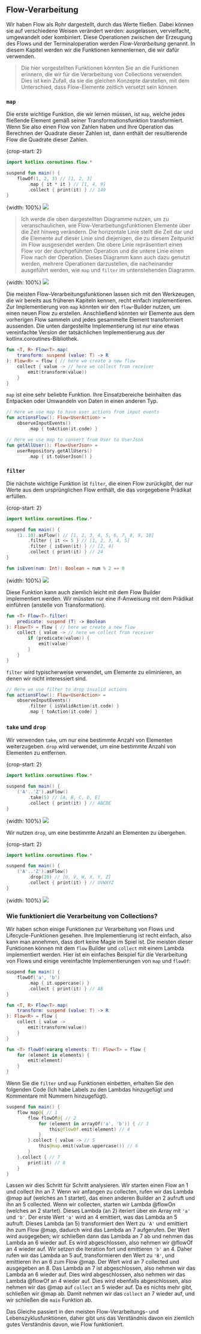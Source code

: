 ## Flow-Verarbeitung

Wir haben Flow als Rohr dargestellt, durch das Werte fließen. Dabei können sie auf verschiedene Weisen verändert werden: ausgelassen, vervielfacht, umgewandelt oder kombiniert. Diese Operationen zwischen der Erzeugung des Flows und der Terminaloperation werden *Flow-Verarbeitung* genannt. In diesem Kapitel werden wir die Funktionen kennenlernen, die wir dafür verwenden.

> Die hier vorgestellten Funktionen könnten Sie an die Funktionen erinnern, die wir für die Verarbeitung von Collections verwenden. Dies ist kein Zufall, da sie die gleichen Konzepte darstellen, mit dem Unterschied, dass Flow-Elemente zeitlich versetzt sein können.

### `map`

Die erste wichtige Funktion, die wir lernen müssen, ist `map`, welche jedes fließende Element gemäß seiner Transformationsfunktion transformiert. Wenn Sie also einen Flow von Zahlen haben und Ihre Operation das Berechnen der Quadrate dieser Zahlen ist, dann enthält der resultierende Flow die Quadrate dieser Zahlen.

{crop-start: 2}
```kotlin
import kotlinx.coroutines.flow.*

suspend fun main() {
    flowOf(1, 2, 3) // [1, 2, 3]
        .map { it * it } // [1, 4, 9]
        .collect { print(it) } // 149
}
```

{width: 100%}
![](map.png)

> Ich werde die oben dargestellten Diagramme nutzen, um zu veranschaulichen, wie Flow-Verarbeitungsfunktionen Elemente über die Zeit hinweg verändern. Die horizontale Linie stellt die Zeit dar und die Elemente auf dieser Linie sind diejenigen, die zu diesem Zeitpunkt im Flow ausgesendet werden. Die obere Linie repräsentiert einen Flow vor der durchgeführten Operation und die untere Linie einen Flow nach der Operation. Dieses Diagramm kann auch dazu genutzt werden, mehrere Operationen darzustellen, die nacheinander ausgeführt werden, wie `map` und `filter` im untenstehenden Diagramm.

{width: 100%}
![](map_filter.png)

Die meisten Flow-Verarbeitungsfunktionen lassen sich mit den Werkzeugen, die wir bereits aus früheren Kapiteln kennen, recht einfach implementieren. Zur Implementierung von `map` könnten wir den `flow`-Builder nutzen, um einen neuen Flow zu erstellen. Anschließend könnten wir Elemente aus dem vorherigen Flow sammeln und jedes gesammelte Element transformiert aussenden. Die unten dargestellte Implementierung ist nur eine etwas vereinfachte Version der tatsächlichen Implementierung aus der kotlinx.coroutines-Bibliothek.

```kotlin
fun <T, R> Flow<T>.map(
    transform: suspend (value: T) -> R
): Flow<R> = flow { // here we create a new flow
    collect { value -> // here we collect from receiver
        emit(transform(value))
    }
}
```


`map` ist eine sehr beliebte Funktion. Ihre Einsatzbereiche beinhalten das Entpacken oder Umwandeln von Daten in einen anderen Typ.


```kotlin
// Here we use map to have user actions from input events
fun actionsFlow(): Flow<UserAction> =
    observeInputEvents()
        .map { toAction(it.code) }

// Here we use map to convert from User to UserJson
fun getAllUser(): Flow<UserJson> =
    userRepository.getAllUsers()
        .map { it.toUserJson() }
```


### `filter`

Die nächste wichtige Funktion ist `filter`, die einen Flow zurückgibt, der nur Werte aus dem ursprünglichen Flow enthält, die das vorgegebene Prädikat erfüllen.

{crop-start: 2}
```kotlin
import kotlinx.coroutines.flow.*

suspend fun main() {
    (1..10).asFlow() // [1, 2, 3, 4, 5, 6, 7, 8, 9, 10]
        .filter { it <= 5 } // [1, 2, 3, 4, 5]
        .filter { isEven(it) } // [2, 4]
        .collect { print(it) } // 24
}

fun isEven(num: Int): Boolean = num % 2 == 0
```


{width: 100%}
![](filter.png)

Diese Funktion kann auch ziemlich leicht mit dem Flow Builder implementiert werden. Wir müssten nur eine if-Anweisung mit dem Prädikat einführen (anstelle von Transformation).


```kotlin
fun <T> Flow<T>.filter(
    predicate: suspend (T) -> Boolean
): Flow<T> = flow { // here we create a new flow
    collect { value -> // here we collect from receiver
        if (predicate(value)) {
            emit(value)
        }
    }
}
```


`filter` wird typischerweise verwendet, um Elemente zu eliminieren, an denen wir nicht interessiert sind. 


```kotlin
// Here we use filter to drop invalid actions
fun actionsFlow(): Flow<UserAction> =
    observeInputEvents()
        .filter { isValidAction(it.code) }
        .map { toAction(it.code) }
```


### `take` und `drop`

Wir verwenden `take`, um nur eine bestimmte Anzahl von Elementen weiterzugeben. `drop` wird verwendet, um eine bestimmte Anzahl von Elementen zu entfernen.

{crop-start: 2}
```kotlin
import kotlinx.coroutines.flow.*

suspend fun main() {
    ('A'..'Z').asFlow()
        .take(5) // [A, B, C, D, E]
        .collect { print(it) } // ABCDE
}
```


{width: 100%}
![](take.png)

Wir nutzen `drop`, um eine bestimmte Anzahl an Elementen zu übergehen.

{crop-start: 2}
```kotlin
import kotlinx.coroutines.flow.*

suspend fun main() {
    ('A'..'Z').asFlow()
        .drop(20) // [U, V, W, X, Y, Z]
        .collect { print(it) } // UVWXYZ
}
```

{width: 100%}
![](drop.png)

### Wie funktioniert die Verarbeitung von Collections?

Wir haben schon einige Funktionen zur Verarbeitung von Flows und Lifecycle-Funktionen gesehen. Ihre Implementierung ist recht einfach, also kann man annehmen, dass dort keine Magie im Spiel ist. Die meisten dieser Funktionen können mit dem `flow` Builder und `collect` mit einem Lambda implementiert werden. Hier ist ein einfaches Beispiel für die Verarbeitung von Flows und einige vereinfachte Implementierungen von `map` und `flowOf`:

```kotlin
suspend fun main() {
    flowOf('a', 'b')
        .map { it.uppercase() }
        .collect { print(it) } // AB
}

fun <T, R> Flow<T>.map(
    transform: suspend (value: T) -> R
): Flow<R> = flow {
    collect { value ->
        emit(transform(value))
    }
}

fun <T> flowOf(vararg elements: T): Flow<T> = flow {
    for (element in elements) {
        emit(element)
    }
}
```


Wenn Sie die `filter` und `map` Funktionen einbetten, erhalten Sie den folgenden Code (Ich habe Labels zu den Lambdas hinzugefügt und Kommentare mit Nummern hinzugefügt).


```kotlin
suspend fun main() {
    flow map@{ // 1
        flow flowOf@{ // 2
            for (element in arrayOf('a', 'b')) { // 3
                this@flowOf.emit(element) // 4
            }
        }.collect { value -> // 5
            this@map.emit(value.uppercase()) // 6
        }
    }.collect { // 7
        print(it) // 8
    }
}
```


Lassen wir dies Schritt für Schritt analysieren. Wir starten einen Flow an 1 und collect ihn an 7. Wenn wir anfangen zu collecten, rufen wir das Lambda @map auf (welches an 1 startet), das einen anderen Builder an 2 aufruft und ihn an 5 collected. Wenn wir collecten, starten wir Lambda @flowOn (welches an 2 startet). Dieses Lambda (an 2) iteriert über ein Array mit `'a'` und `'b'`. Der erste Wert `'a'` wird an 4 emittiert, was das Lambda an 5 aufruft. Dieses Lambda (an 5) transformiert den Wert zu `'A'` und emittiert ihn zum Flow @map, dadurch wird das Lambda an 7 aufgerufen. Der Wert wird ausgegeben; wir schließen dann das Lambda an 7 ab und nehmen das Lambda an 6 wieder auf. Es wird abgeschlossen, also nehmen wir @flowOf an 4 wieder auf. Wir setzen die Iteration fort und emittieren `'b'` an 4. Daher rufen wir das Lambda an 5 auf, transformieren den Wert zu `'B'`, und emittieren ihn an 6 zum Flow @map. Der Wert wird an 7 collected und ausgegeben an 8. Das Lambda an 7 ist abgeschlossen, also nehmen wir das Lambda an 6 wieder auf. Dies wird abgeschlossen, also nehmen wir das Lambda @flowOf an 4 wieder auf. Dies wird ebenfalls abgeschlossen, also nehmen wir das @map auf `collect` an 5 wieder auf. Da es nichts mehr gibt, schließen wir @map ab. Damit nehmen wir das `collect` an 7 wieder auf, und wir schließen die `main` Funktion ab.

Das Gleiche passiert in den meisten Flow-Verarbeitungs- und Lebenszyklusfunktionen, daher gibt uns das Verständnis davon ein ziemlich gutes Verständnis davon, wie Flow funktioniert.


